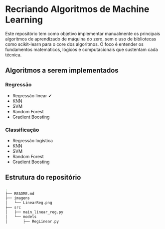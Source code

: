 # Recriando Algoritmos de Machine Learning

Este repositório tem como objetivo implementar manualmente os principais algoritmos de aprendizado de máquina do zero, sem o uso de bibliotecas como scikit-learn para o core dos algoritmos. O foco é entender os fundamentos matemáticos, lógicos e computacionais que sustentam cada técnica.

## Algoritmos a serem implementados

### Regressão

- Regressão linear ✔
- KNN
- SVM
- Random Forest
- Gradient Boosting

### Classificação

- Regressão logística
- KNN
- SVM
- Random Forest
- Gradient Boosting

## Estrutura do repositório
```bash
.
├── README.md
├── imagens
│   └── LinearReg.png
├── src
│   ├── main_linear_reg.py
│   └── models
│       ├── RegLinear.py
```